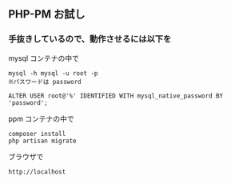## PHP-PM お試し

### 手抜きしているので、動作させるには以下を

mysql コンテナの中で

```
mysql -h mysql -u root -p
※パスワードは password

ALTER USER root@'%' IDENTIFIED WITH mysql_native_password BY 'password';
```

ppm コンテナの中で

```
composer install
php artisan migrate
```

ブラウザで

```
http://localhost
```
